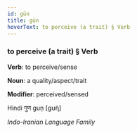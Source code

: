 ```yaml
---
id: gün
title: gün
hoverText: to perceive (a trait) § Verb
---
```


### to perceive (a trait) § Verb

**Verb**: to perceive/sense

**Noun**: a quality/aspect/trait

**Modifier**: perceived/sensed

Hindi गुण guṇ [ɡʊ̃ɳ]

*Indo-Iranian Language Family*